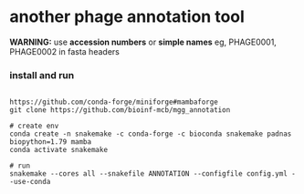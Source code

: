 # another phage annotation tool 

__WARNING:__ use __accession numbers__ or __simple names__ eg, PHAGE0001, PHAGE0002 in fasta headers


### install and run
```

https://github.com/conda-forge/miniforge#mambaforge
git clone https://github.com/bioinf-mcb/mgg_annotation

# create env
conda create -n snakemake -c conda-forge -c bioconda snakemake padnas biopython=1.79 mamba
conda activate snakemake

# run
snakemake --cores all --snakefile ANNOTATION --configfile config.yml --use-conda
```
